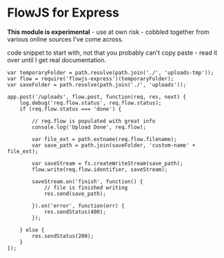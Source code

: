 # FlowJS for Express

**This module is experimental** - use at own risk - cobbled together from various online sources I've come across.

code snippet to start with, not that you probably can't copy paste - read it over until I get real documentation.


```
var temporaryFolder = path.resolve(path.join('./', 'uploads-tmp'));
var flow = require('flowjs-express')(temporaryFolder);
var saveFolder = path.resolve(path.join('./', 'uploads'));

app.post('/uploads', flow.post, function(req, res, next) {
	log.debug('req.flow.status', req.flow.status);
	if (req.flow.status === 'done') {

		// req.flow is populated with great info
		console.log('Upload Done', req.flow);
		
		var file_ext = path.extname(req.flow.filename);
		var save_path = path.join(saveFolder, 'custom-name' + file_ext);

	    var saveStream = fs.createWriteStream(save_path);
	    flow.write(req.flow.identifier, saveStream);

	    saveStream.on('finish', function() {
	    	// file is finished writing
	    	res.send(save_path);

	    }).on('error', function(err) {
	    	res.sendStatus(400);
	    });

	} else {
		res.sendStatus(200);
	}
});
```